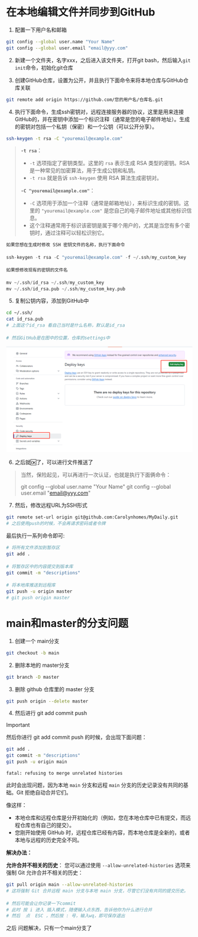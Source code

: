 # 在本地编辑文件并同步到GitHub

1. 配置一下用户名和邮箱

```bash
git config --global user.name "Your Name"
git config --global user.email "email@yyy.com"
```



2. 新建一个文件夹，名字xxx，之后进入该文件夹，打开git bash，然后输入`git init`命令，初始化git仓库



3. 创建GitHub仓库，设置为公开，并且执行下面命令来将本地仓库与GitHub仓库关联

```bash
git remote add origin https://github.com/您的用户名/仓库名.git
```



4. 执行下面命令，生成ssh密钥对，远程连接服务器的协议，这里是用来连接GitHub的，并在密钥中添加一个标识注释（通常是您的电子邮件地址）。生成的密钥对包括一个私钥（保密）和一个公钥（可以公开分享）。

```bash
ssh-keygen -t rsa -C "youremail@example.com"
```

> **`-t rsa`**：
>
> - `-t` 选项指定了密钥类型。这里的 `rsa` 表示生成 RSA 类型的密钥。RSA 是一种常见的加密算法，用于生成公钥和私钥。
> - `-t rsa` 就是告诉 `ssh-keygen` 使用 RSA 算法生成密钥对。
>
> 
>
> **`-C "youremail@example.com"`**：
>
> - `-C` 选项用于添加一个注释（通常是邮箱地址），来标识生成的密钥。这里的 `"youremail@example.com"` 是您自己的电子邮件地址或其他标识信息。
> - 这个注释通常用于标识该密钥是属于哪个用户的，尤其是当您有多个密钥时，通过注释可以轻松识别它。

```python
如果您想在生成时修改 SSH 密钥文件的名称，执行下面命令

ssh-keygen -t rsa -C "youremail@example.com" -f ~/.ssh/my_custom_key

如果想修改现有的密钥的文件名

mv ~/.ssh/id_rsa ~/.ssh/my_custom_key
mv ~/.ssh/id_rsa.pub ~/.ssh/my_custom_key.pub
```



5.  复制公钥内容，添加到GitHub中

```bash
cd ~/.ssh/
cat id_rsa.pub
# 上面这个id_rsa 看自己当时是什么名称，默认是id_rsa

# 然后GitHub是在图中的位置，仓库的settings中
```

![image-20250302185745908](git基本操作.assets/image-20250302185745908.png)



6. 之后就🆗了，可以进行文件推送了

> 当然，保险起见，可以再进行一次认证，也就是执行下面俩命令：
>
> git config --global user.name "Your Name"
> git config --global user.email "email@yyy.com"



7. 然后，修改远程URL为SSH形式

```bash
git remote set-url origin git@github.com:Carolynhomes/MyDaily.git
# 之后使用push的时候，不会再请求密码或者令牌
```



最后执行一系列命令即可:

```bash
# 将所有文件添加到暂存区
git add .

# 将暂存区中的内容提交到版本库
git commit -m "descriptions"

# 将本地库推送到远程库
git push -u origin master
# git push origin master
```

# main和master的分支问题

1. 创建一个 main分支

```bash
git checkout -b main
```



2. 删除本地的 master分支

```bash
git branch -D master
```



3. 删除 github 仓库里的 master 分支

```bash
git push origin --delete master
```



4. 然后进行  git add commit push 

> [!important]
>
> 然后你进行 git add commit push 的时候，会出现下面问题：
>
> ```bash
> git add .
> git commit -m "descriptions"
> git push -u origin main
> ```
>
> 
>
> ```
> fatal: refusing to merge unrelated histories
> ```
>
> 此时会出现问题，因为本地 `main` 分支和远程 `main` 分支的历史记录没有共同的基础。Git 拒绝自动合并它们。
>
> 像这样：
>
> - 本地仓库和远程仓库是分开初始化的（例如，您在本地仓库中已有提交，而远程仓库也有自己的提交）。
> - 您刚开始使用 GitHub 时，远程仓库已经有内容，而本地仓库是全新的，或者本地与远程的历史完全不同。



**解决办法：**

**允许合并不相关的历史**： 您可以通过使用 `--allow-unrelated-histories` 选项来强制 Git 允许合并不相关的历史：

```bash
git pull origin main --allow-unrelated-histories
# 这将强制 Git 合并远程 main 分支与本地 main 分支，尽管它们没有共同的提交历史。

# 然后可能会让你记录一下commit
# 此时 按 i 进入 插入模式，随便输入点东西，告诉他你为什么进行合并
# 然后  点  ESC ，然后按 : 号，输入wq，即可保存退出 
```

之后 问题解决，只有一个main分支了

